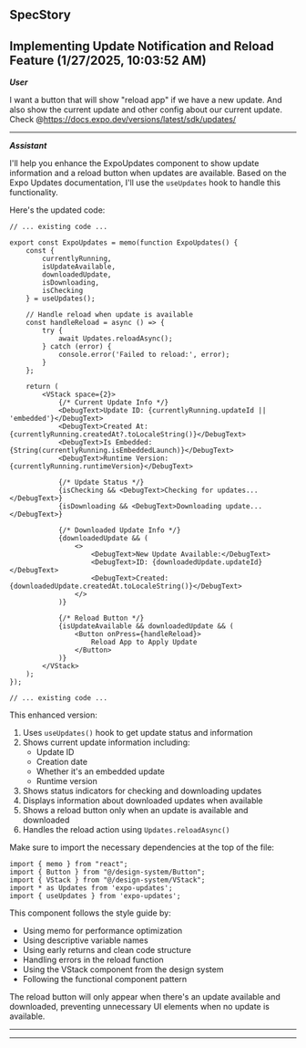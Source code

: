 ## SpecStory

## Implementing Update Notification and Reload Feature (1/27/2025, 10:03:52 AM)

_**User**_

I want a button that will show "reload app" if we have a new update. And also show the current update and other config about our current update. Check @https://docs.expo.dev/versions/latest/sdk/updates/ 

---

_**Assistant**_

I'll help you enhance the ExpoUpdates component to show update information and a reload button when updates are available. Based on the Expo Updates documentation, I'll use the `useUpdates` hook to handle this functionality.

Here's the updated code:

```typescript:features/app-settings/app-settings.screen.tsx
// ... existing code ...

export const ExpoUpdates = memo(function ExpoUpdates() {
    const { 
        currentlyRunning,
        isUpdateAvailable,
        downloadedUpdate,
        isDownloading,
        isChecking
    } = useUpdates();

    // Handle reload when update is available
    const handleReload = async () => {
        try {
            await Updates.reloadAsync();
        } catch (error) {
            console.error('Failed to reload:', error);
        }
    };

    return (
        <VStack space={2}>
            {/* Current Update Info */}
            <DebugText>Update ID: {currentlyRunning.updateId || 'embedded'}</DebugText>
            <DebugText>Created At: {currentlyRunning.createdAt?.toLocaleString()}</DebugText>
            <DebugText>Is Embedded: {String(currentlyRunning.isEmbeddedLaunch)}</DebugText>
            <DebugText>Runtime Version: {currentlyRunning.runtimeVersion}</DebugText>
            
            {/* Update Status */}
            {isChecking && <DebugText>Checking for updates...</DebugText>}
            {isDownloading && <DebugText>Downloading update...</DebugText>}
            
            {/* Downloaded Update Info */}
            {downloadedUpdate && (
                <>
                    <DebugText>New Update Available:</DebugText>
                    <DebugText>ID: {downloadedUpdate.updateId}</DebugText>
                    <DebugText>Created: {downloadedUpdate.createdAt.toLocaleString()}</DebugText>
                </>
            )}

            {/* Reload Button */}
            {isUpdateAvailable && downloadedUpdate && (
                <Button onPress={handleReload}>
                    Reload App to Apply Update
                </Button>
            )}
        </VStack>
    );
});

// ... existing code ...
```

This enhanced version:

1. Uses `useUpdates()` hook to get update status and information
2. Shows current update information including:
   - Update ID
   - Creation date
   - Whether it's an embedded update
   - Runtime version
3. Shows status indicators for checking and downloading updates
4. Displays information about downloaded updates when available
5. Shows a reload button only when an update is available and downloaded
6. Handles the reload action using `Updates.reloadAsync()`

Make sure to import the necessary dependencies at the top of the file:

```typescript:features/app-settings/app-settings.screen.tsx
import { memo } from "react";
import { Button } from "@/design-system/Button";
import { VStack } from "@/design-system/VStack";
import * as Updates from 'expo-updates';
import { useUpdates } from 'expo-updates';
```

This component follows the style guide by:
- Using memo for performance optimization
- Using descriptive variable names
- Using early returns and clean code structure
- Handling errors in the reload function
- Using the VStack component from the design system
- Following the functional component pattern

The reload button will only appear when there's an update available and downloaded, preventing unnecessary UI elements when no update is available.

---



---

